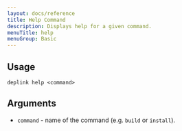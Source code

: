 ```yaml
---
layout: docs/reference
title: Help Command
description: Displays help for a given command.
menuTitle: help
menuGroup: Basic
---
```


Usage
-----

```
deplink help <command>
```

Arguments
---------

- `command` - name of the command (e.g. `build` or `install`).
